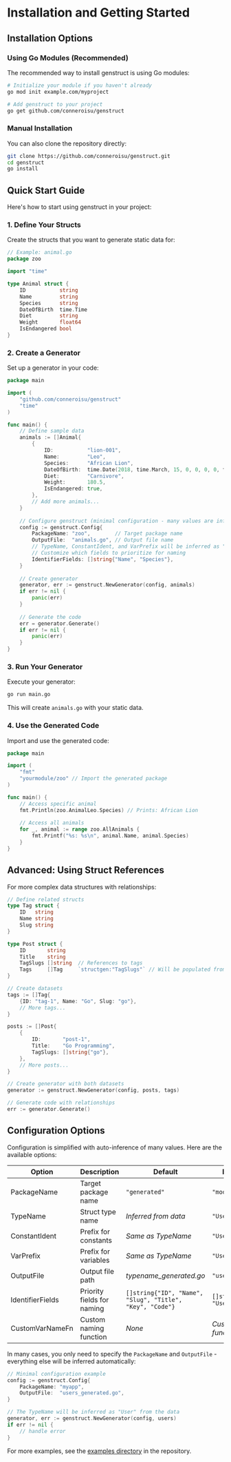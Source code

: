 # Installation and Getting Started

## Installation Options

### Using Go Modules (Recommended)

The recommended way to install genstruct is using Go modules:

```bash
# Initialize your module if you haven't already
go mod init example.com/myproject

# Add genstruct to your project
go get github.com/conneroisu/genstruct
```

### Manual Installation

You can also clone the repository directly:

```bash
git clone https://github.com/conneroisu/genstruct.git
cd genstruct
go install
```

## Quick Start Guide

Here's how to start using genstruct in your project:

### 1. Define Your Structs

Create the structs that you want to generate static data for:

```go
// Example: animal.go
package zoo

import "time"

type Animal struct {
    ID           string
    Name         string
    Species      string
    DateOfBirth  time.Time
    Diet         string
    Weight       float64
    IsEndangered bool
}
```

### 2. Create a Generator

Set up a generator in your code:

```go
package main

import (
    "github.com/conneroisu/genstruct"
    "time"
)

func main() {
    // Define sample data
    animals := []Animal{
        {
            ID:           "lion-001",
            Name:         "Leo",
            Species:      "African Lion",
            DateOfBirth:  time.Date(2018, time.March, 15, 0, 0, 0, 0, time.UTC),
            Diet:         "Carnivore",
            Weight:       180.5,
            IsEndangered: true,
        },
        // Add more animals...
    }
    
    // Configure genstruct (minimal configuration - many values are inferred automatically)
    config := genstruct.Config{
        PackageName: "zoo",        // Target package name
        OutputFile:  "animals.go", // Output file name
        // TypeName, ConstantIdent, and VarPrefix will be inferred as "Animal"
        // Customize which fields to prioritize for naming
        IdentifierFields: []string{"Name", "Species"},
    }
    
    // Create generator
    generator, err := genstruct.NewGenerator(config, animals)
    if err != nil {
        panic(err)
    }
    
    // Generate the code
    err = generator.Generate()
    if err != nil {
        panic(err)
    }
}
```

### 3. Run Your Generator

Execute your generator:

```bash
go run main.go
```

This will create `animals.go` with your static data.

### 4. Use the Generated Code

Import and use the generated code:

```go
package main

import (
    "fmt"
    "yourmodule/zoo" // Import the generated package
)

func main() {
    // Access specific animal
    fmt.Println(zoo.AnimalLeo.Species) // Prints: African Lion
    
    // Access all animals
    for _, animal := range zoo.AllAnimals {
        fmt.Printf("%s: %s\n", animal.Name, animal.Species)
    }
}
```

## Advanced: Using Struct References

For more complex data structures with relationships:

```go
// Define related structs
type Tag struct {
    ID   string
    Name string
    Slug string
}

type Post struct {
    ID       string
    Title    string
    TagSlugs []string  // References to tags
    Tags     []Tag     `structgen:"TagSlugs"` // Will be populated from TagSlugs
}

// Create datasets
tags := []Tag{
    {ID: "tag-1", Name: "Go", Slug: "go"},
    // More tags...
}

posts := []Post{
    {
        ID:       "post-1",
        Title:    "Go Programming",
        TagSlugs: []string{"go"},
    },
    // More posts...
}

// Create generator with both datasets
generator := genstruct.NewGenerator(config, posts, tags)

// Generate code with relationships
err := generator.Generate()
```

## Configuration Options

Configuration is simplified with auto-inference of many values. Here are the available options:

| Option | Description | Default | Example |
|--------|-------------|---------|---------|
| PackageName | Target package name | `"generated"` | `"models"` |
| TypeName | Struct type name | *Inferred from data* | `"User"` |
| ConstantIdent | Prefix for constants | *Same as TypeName* | `"User"` |
| VarPrefix | Prefix for variables | *Same as TypeName* | `"User"` |
| OutputFile | Output file path | *typename_generated.go* | `"users.go"` |
| IdentifierFields | Priority fields for naming | `[]string{"ID", "Name", "Slug", "Title", "Key", "Code"}` | `[]string{"ID", "Username"}` |
| CustomVarNameFn | Custom naming function | *None* | *Custom function* |

In many cases, you only need to specify the `PackageName` and `OutputFile` - everything else will be inferred automatically:

```go
// Minimal configuration example
config := genstruct.Config{
    PackageName: "myapp",
    OutputFile:  "users_generated.go",
}

// The TypeName will be inferred as "User" from the data
generator, err := genstruct.NewGenerator(config, users)
if err != nil {
    // handle error
}
```

For more examples, see the [examples directory](https://github.com/conneroisu/genstruct/tree/main/examples) in the repository.